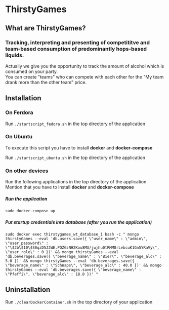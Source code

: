# ThirstyGames

## What are ThirstyGames?

### Tracking, interpreting and presenting of competititve and team-based consumption of predominantly hops-based liquids.

Actually we give you the opportunity to track the amount of alcohol which is consumed on your party.  
You can create "teams" who can compete with each other for the "My team drank more than the other team" price.

## Installation

### On Ferdora

Run `./startscript_fedora.sh` in the top directory of the application

### On Ubuntu

To execute this script you have to install **docker** and **docker-compose**

Run `./startscript_ubuntu.sh` in the top directory of the application

### On other devices

Run the following applications in the top directory of the application  
Mention that you have to install **docker** and **docker-compose**

##### Run the application

`sudo docker-compose up`

##### Put startup credentials into database (after you run the application)

`sudo docker exec thirstygames_wt_database_1 bash -c "
        mongo thirstyGames --eval 'db.users.save({ \"user_name\" : \"admin\", \"user_password\" : \"\$2b\$10\$S0qzD5J2WE.POZGzNH2Kou8MU/jwjhu0tRMM8rLebcuK1Gn5YRaVy\", \"user_role\" : 0 })' &&
        mongo thirstyGames --eval 'db.beverages.save({ \"beverage_name\" : \"Bier\", \"beverage_alc\" : 5.0 })' &&
        mongo thirstyGames --eval 'db.beverages.save({ \"beverage_name\" : \"Schnaps\", \"beverage_alc\" : 40.0 })' &&
        mongo thirstyGames --eval 'db.beverages.save({ \"beverage_name\" : \"Pfeffi\", \"beverage_alc\" : 18.0 })'
        "`
        
## Uninstallation

Run `./clearDockerContainer.sh` in the top directory of your application